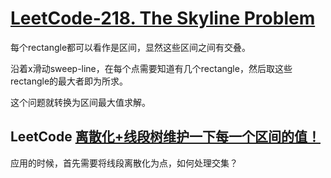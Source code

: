 # [LeetCode-218. The Skyline Problem](https://leetcode.cn/problems/the-skyline-problem/)

每个rectangle都可以看作是区间，显然这些区间之间有交叠。

沿着x滑动sweep-line，在每个点需要知道有几个rectangle，然后取这些rectangle的最大者即为所求。

这个问题就转换为区间最大值求解。



## LeetCode [离散化+线段树维护一下每一个区间的值！](https://leetcode.cn/problems/the-skyline-problem/solution/chi-san-hua-xian-duan-shu-wei-hu-yi-xia-mrc64/)

应用的时候，首先需要将线段离散化为点，如何处理交集？
